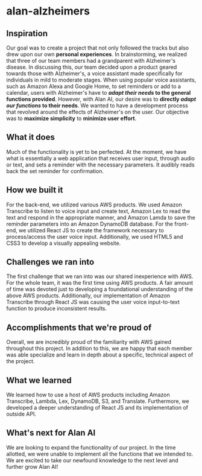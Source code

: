 # alan-alzheimers

## Inspiration
Our goal was to create a project that not only followed the tracks but also drew upon our own **personal experiences**. In brainstorming, we realized that three of our team members had a grandparent with Alzheimer's disease. In discussing this, our team decided upon a product geared towards those with Alzheimer's, a voice assistant made specifically for individuals in mild to moderate stages. When using popular voice assistants, such as Amazon Alexa and Google Home, to set reminders or add to a calendar, users with Alzheimer's have to **_adapt their needs_ to the general functions provided**. However, with Alan AI, our desire was to **directly _adapt our functions_ to their needs**. We wanted to have a development process that revolved around the effects of Alzheimer's on the user. Our objective was to **maximize simplicity** to **minimize user effort**.

## What it does
Much of the functionality is yet to be perfected. At the moment, we have what is essentially a web application that receives user input, through audio or text, and sets a reminder with the necessary parameters. It audibly reads back the set reminder for confirmation.

## How we built it
For the back-end, we utilized various AWS products. We used Amazon Transcribe to listen to voice input and create text, Amazon Lex to read the text and respond in the appropriate manner, and Amazon Lamda to save the reminder parameters into an Amazon DynamoDB database.
For the front-end, we utilized React JS to create the framework necessary to process/access the user voice input. Additionally, we used HTML5 and CSS3 to develop a visually appealing website.

## Challenges we ran into
The first challenge that we ran into was our shared inexperience with AWS. For the whole team, it was the first time using AWS products. A fair amount of time was devoted just to developing a foundational understanding of the above AWS products. Additionally, our implementation of Amazon Transcribe through React JS was causing the user voice input-to-text function to produce inconsistent results. 

## Accomplishments that we're proud of
Overall, we are incredibly proud of the familiarity with AWS gained throughout this project. In addition to this, we are happy that each member was able specialize and learn in depth about a specific, technical aspect of the project.

## What we learned
We learned how to use a host of AWS products including Amazon Transcribe, Lambda, Lex, DynamoDB, S3, and Translate. Furthermore, we developed a deeper understanding of React JS and its implementation of outside API. 

## What's next for Alan AI
We are looking to expand the functionality of our project. In the time allotted, we were unable to implement all the functions that we intended to. We are excited to take our newfound knowledge to the next level and further grow Alan AI!
